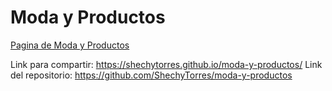 # Moda y Productos
[Pagina de Moda y Productos](https://shechytorres.github.io/moda-y-productos/)

Link para compartir: https://shechytorres.github.io/moda-y-productos/ 
Link del repositorio: https://github.com/ShechyTorres/moda-y-productos

